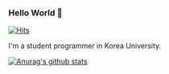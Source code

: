 ### Hello World 👋

[![Hits](https://hits.seeyoufarm.com/api/count/incr/badge.svg?url=https%3A%2F%2Fgithub.com%2FTalkwarrior&count_bg=%2379C83D&title_bg=%236E6E6E&icon=raspberrypi.svg&icon_color=%23E7E7E7&title=hits&edge_flat=false)](https://hits.seeyoufarm.com)

I'm a student programmer in Korea University.

<!--
- 🔭 I’m currently working on ...
- 🌱 I’m currently learning ...
- 👯 I’m looking to collaborate on ...
- 🤔 I’m looking for help with ...
- 💬 Ask me about ...
- 📫 How to reach me: ...
- 😄 Pronouns: ...
- ⚡ Fun fact: ...
-->

<!-- [![solved.ac tier](http://mazassumnida.wtf/api/generate_badge?boj=Talkwarrior)](https://solved.ac/Talkwarrior) -->
[![Anurag's github stats](https://github-readme-stats.vercel.app/api?username=Talkwarrior&theme=radical)](https://github.com/anuraghazra/github-readme-stats)
